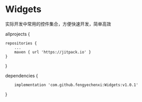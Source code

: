 # Widgets
实际开发中常用的控件集合，方便快速开发，简单高效

allprojects {

    repositories {
        ...
        maven { url 'https://jitpack.io' }
    }
}

dependencies {

        implementation 'com.github.fengyechenxi:Widgets:v1.0.1'
}
